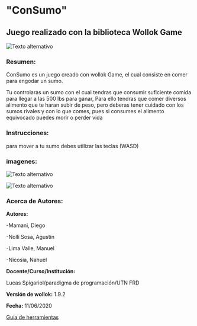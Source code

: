 # "ConSumo" 

## Juego realizado con la biblioteca Wollok Game

![Texto alternativo](http://imgfz.com/i/fL8cnyx.jpeg)

### Resumen: 
ConSumo es un juego creado con wollok Game, el cual consiste en comer para engodar un sumo.

Tu controlaras un sumo con el cual tendras que consumir suficiente comida para llegar a las 500 lbs para ganar,
Para ello tendras que comer diversos alimento que te haran subir de peso, pero deberas tener cuidado con los sumos rivales y con lo que comes, pues si consumes el alimento equivocado puedes morir o perder vida


### Instrucciones:
 para mover a tu sumo debes utilizar las teclas (WASD)
### imagenes:

![Texto alternativo](http://imgfz.com/i/dSvV3y9.png)

![Texto alternativo](http://imgfz.com/i/Cxh1LPS.jpeg)

### **Acerca de Autores:**
 **Autores:**

-Mamani, Diego

-Nolli Sosa, Agustin

-Lima Valle, Manuel

-Nicosia, Nahuel

**Docente/Curso/Institución:**

Lucas Spigariol/paradigma de programación/UTN FRD

**Versión de wollok:**
1.9.2

**Fecha:**
 11/06/2020

[Guía de herramientas](https://www.wollok.org/documentacion/conceptos/)

